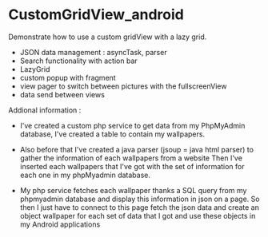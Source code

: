 CustomGridView_android
======================

Demonstrate how to use a custom gridView with a lazy grid.

- JSON data management : asyncTask, parser
- Search functionality with action bar
- LazyGrid
- custom popup with fragment
- view pager to switch between pictures with the fullscreenView
- data send between views


Addional information :

- I've created a custom php service to get data from my PhpMyAdmin database, I've created a table to contain my wallpapers.

- Also before that I've created a java parser (jsoup = java html parser) to gather the information of each wallpapers from a website Then I've inserted each wallpapers that I've got with the set of information for each one in my phpMyadmin database. 

- My php service fetches each wallpaper thanks a SQL query from my phpmyadmin database and display this information in json on a page. So then I just have to connect to this page fetch the json data and create an object wallpaper for each set of data that I got and use these objects in my Android applications

